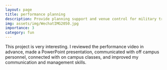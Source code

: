 ```yaml
---
layout: page
title: performance planning
description: Provide planning support and venue control for military training performances in schools
img: assets/img/WechatIMG2050.jpg
importance: 3
category: fun
---
```


This project is very interesting. I reviewed the performance video in advance, made a PowerPoint presentation, communicated with off campus personnel, connected with on campus classes, and improved my communication and management skills.
